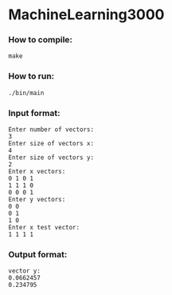 # MachineLearning3000  
### How to compile:  
<code>make</code>  
### How to run:  
<code>./bin/main</code>  
### Input format:  
```
Enter number of vectors:
3
Enter size of vectors x:
4
Enter size of vectors y:
2
Enter x vectors:
0 1 0 1
1 1 1 0
0 0 0 1
Enter y vectors:
0 0
0 1
1 0
Enter x test vector:
1 1 1 1
```    
### Output format:  
```
vector y:  
0.0662457
0.234795  
```  
